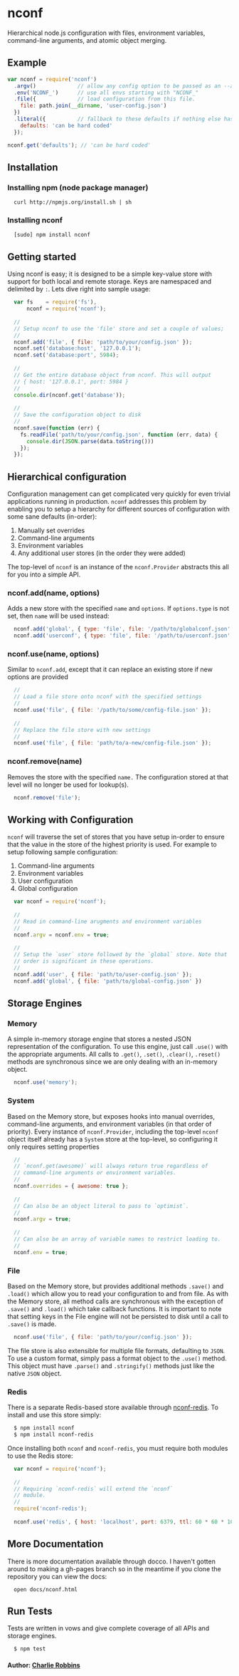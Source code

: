 # nconf

Hierarchical node.js configuration with files, environment variables, command-line arguments, and atomic object merging.

## Example

``` js
var nconf = require('nconf')
  .argv()             // allow any config option to be passed as an --argument (uses optimist)
  .env('NCONF_')      // use all envs starting with "NCONF_"
  .file({             // load configuration from this file.
    file: path.join(__dirname, 'user-config.json')
  })
  .literal({          // fallback to these defaults if nothing else has set these options.
    defaults: 'can be hard coded'
  });

nconf.get('defaults'); // 'can be hard coded'
```

## Installation

### Installing npm (node package manager)
```
  curl http://npmjs.org/install.sh | sh
```

### Installing nconf
```
  [sudo] npm install nconf
```

## Getting started 
Using nconf is easy; it is designed to be a simple key-value store with support for both local and remote storage. Keys are namespaced and delimited by `:`. Lets dive right into sample usage:

``` js
  var fs    = require('fs'),
      nconf = require('nconf');
  
  //
  // Setup nconf to use the 'file' store and set a couple of values;
  //
  nconf.add('file', { file: 'path/to/your/config.json' });
  nconf.set('database:host', '127.0.0.1');
  nconf.set('database:port', 5984);
  
  //
  // Get the entire database object from nconf. This will output
  // { host: '127.0.0.1', port: 5984 }
  //
  console.dir(nconf.get('database')); 
  
  //
  // Save the configuration object to disk
  //
  nconf.save(function (err) {
    fs.readFile('path/to/your/config.json', function (err, data) {
      console.dir(JSON.parse(data.toString()))
    });
  });
```

## Hierarchical configuration

Configuration management can get complicated very quickly for even trivial applications running in production. `nconf` addresses this problem by enabling you to setup a hierarchy for different sources of configuration with some sane defaults (in-order):

  1. Manually set overrides
  2. Command-line arguments
  3. Environment variables
  4. Any additional user stores (in the order they were added) 

The top-level of `nconf` is an instance of the `nconf.Provider` abstracts this all for you into a simple API.

### nconf.add(name, options)
Adds a new store with the specified `name` and `options`. If `options.type` is not set, then `name` will be used instead:

``` js
  nconf.add('global', { type: 'file', file: '/path/to/globalconf.json' });
  nconf.add('userconf', { type: 'file', file: '/path/to/userconf.json' });
```

### nconf.use(name, options) 
Similar to `nconf.add`, except that it can replace an existing store if new options are provided

``` js
  //
  // Load a file store onto nconf with the specified settings
  //
  nconf.use('file', { file: '/path/to/some/config-file.json' });
  
  //
  // Replace the file store with new settings
  //
  nconf.use('file', { file: 'path/to/a-new/config-file.json' });
```

### nconf.remove(name)
Removes the store with the specified `name.` The configuration stored at that level will no longer be used for lookup(s).

``` js
  nconf.remove('file');
```

## Working with Configuration
`nconf` will traverse the set of stores that you have setup in-order to ensure that the value in the store of the highest priority is used. For example to setup following sample configuration:

1. Command-line arguments
2. Environment variables
3. User configuration
3. Global configuration

``` js
  var nconf = require('nconf');
  
  //
  // Read in command-line arugments and environment variables
  //
  nconf.argv = nconf.env = true;
  
  //
  // Setup the `user` store followed by the `global` store. Note that
  // order is significant in these operations.
  //
  nconf.add('user', { file: 'path/to/user-config.json' });
  nconf.add('global', { file: 'path/to/global-config.json' })
```

## Storage Engines

### Memory
A simple in-memory storage engine that stores a nested JSON representation of the configuration. To use this engine, just call `.use()` with the appropriate arguments. All calls to `.get()`, `.set()`, `.clear()`, `.reset()` methods are synchronous since we are only dealing with an in-memory object.

``` js 
  nconf.use('memory');
```

### System
Based on the Memory store, but exposes hooks into manual overrides, command-line arguments, and environment variables (in that order of priority). Every instance of `nconf.Provider`, including the top-level `nconf` object itself already has a `System` store at the top-level, so configuring it only requires setting properties

``` js
  //
  // `nconf.get(awesome)` will always return true regardless of 
  // command-line arguments or environment variables.
  //
  nconf.overrides = { awesome: true };
  
  //
  // Can also be an object literal to pass to `optimist`.
  //
  nconf.argv = true;
  
  //
  // Can also be an array of variable names to restrict loading to.
  //
  nconf.env = true;
```

### File
Based on the Memory store, but provides additional methods `.save()` and `.load()` which allow you to read your configuration to and from file. As with the Memory store, all method calls are synchronous with the exception of `.save()` and `.load()` which take callback functions. It is important to note that setting keys in the File engine will not be persisted to disk until a call to `.save()` is made.

``` js
  nconf.use('file', { file: 'path/to/your/config.json' });
```

The file store is also extensible for multiple file formats, defaulting to `JSON`. To use a custom format, simply pass a format object to the `.use()` method. This object must have `.parse()` and `.stringify()` methods just like the native `JSON` object.

### Redis
There is a separate Redis-based store available through [nconf-redis][0]. To install and use this store simply:

``` bash
  $ npm install nconf
  $ npm install nconf-redis
```

Once installing both `nconf` and `nconf-redis`, you must require both modules to use the Redis store:

``` js
  var nconf = require('nconf');
  
  //
  // Requiring `nconf-redis` will extend the `nconf`
  // module.
  //
  require('nconf-redis');
  
  nconf.use('redis', { host: 'localhost', port: 6379, ttl: 60 * 60 * 1000 });
```

## More Documentation
There is more documentation available through docco. I haven't gotten around to making a gh-pages branch so in the meantime if you clone the repository you can view the docs:

```
  open docs/nconf.html
```

## Run Tests
Tests are written in vows and give complete coverage of all APIs and storage engines.

``` bash
  $ npm test
```

#### Author: [Charlie Robbins](http://nodejitsu.com)

[0]: http://github.com/indexzero/nconf
